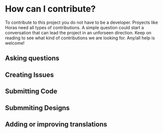 # How can I contribute?

To contribute to this project you do not have to be a developer. Proyects like Horas need all types of contributions. A simple question could start a conversation that can lead the project in an unforseen direction. Keep on reading to see what kind of contributions we are looking for. Any/all help is welcome!

## Asking questions

## Creating Issues

## Submitting Code

## Submmiting Designs

## Adding or improving translations
